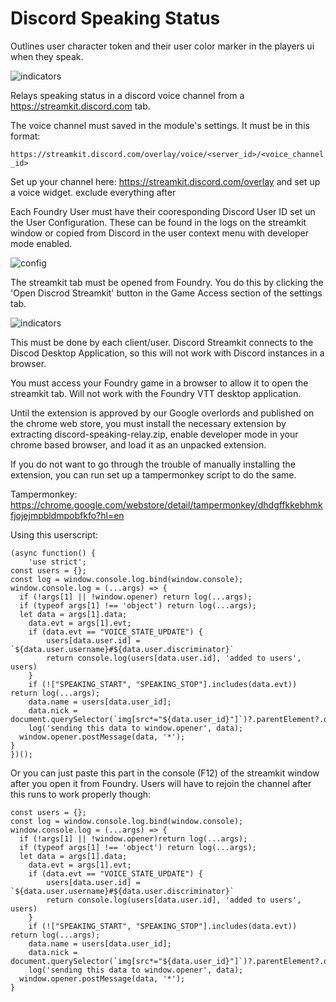 # Discord Speaking Status
Outlines user character token and their user color marker in the players ui when they speak.

![indicators](https://github.com/xaukael/discord-speaking-status/blob/ba76675eb8316e94bc6fb246feaaed041ca669d0/speaking-indicators.jpg)

Relays speaking status in a discord voice channel from a https://streamkit.discord.com tab. 

The voice channel must saved in the module's settings. It must be in this format:  

`https://streamkit.discord.com/overlay/voice/<server_id>/<voice_channel_id>`

Set up your channel here: https://streamkit.discord.com/overlay and set up a voice widget. exclude everything after 

Each Foundry User must have their cooresponding Discord User ID set un the User Configuration. These can be found in the logs on the streamkit window or copied from Discord in the user context menu with developer mode enabled.

![config](https://github.com/xaukael/discord-speaking-status/blob/3b9ced5fe95c693e684d1c2c2382f8491fa3b8c0/set-discord-id-on-user.jpg)

The streamkit tab must be opened from Foundry. You do this by clicking the 'Open Discrod Streamkit' button in the Game Access section of the settings tab.

![indicators](https://github.com/xaukael/discord-speaking-status/blob/6c7381110f913505221f74d2969e952d4b6b1d67/to-open-streamkit-tab.jpg)

This must be done by each client/user. Discord Streamkit connects to the Discod Desktop Application, so this will not work with Discord instances in a browser.

You must access your Foundry game in a browser to allow it to open the streamkit tab. Will not work with the Foundry VTT desktop application.

Until the extension is approved by our Google overlords and published on the chrome web store, you must install the necessary extension by extracting discord-speaking-relay.zip, enable developer mode in your chrome based browser, and load it as an unpacked extension.

If you do not want to go through the trouble of manually installing the extension, you can run set up a tampermonkey script to do the same.

Tampermonkey: https://chrome.google.com/webstore/detail/tampermonkey/dhdgffkkebhmkfjojejmpbldmpobfkfo?hl=en

Using this userscript:
````
(async function() {
    'use strict';
const users = {};
const log = window.console.log.bind(window.console);
window.console.log = (...args) => {
  if (!args[1] || !window.opener) return log(...args);
  if (typeof args[1] !== 'object') return log(...args);
  let data = args[1].data;
	data.evt = args[1].evt;
	if (data.evt == "VOICE_STATE_UPDATE") {
		users[data.user.id] = `${data.user.username}#${data.user.discriminator}`
		return console.log(users[data.user.id], 'added to users', users)
	}
	if (!["SPEAKING_START", "SPEAKING_STOP"].includes(data.evt)) return log(...args);
	data.name = users[data.user_id];
	data.nick = document.querySelector(`img[src*="${data.user_id}"]`)?.parentElement?.querySelector("span").innerHTML;
	log('sending this data to window.opener', data);
  window.opener.postMessage(data, '*');
}
})();
````
Or you can just paste this part in the console (F12) of the streamkit window after you open it from Foundry. Users will have to rejoin the channel after this runs to work properly though:
````
const users = {};
const log = window.console.log.bind(window.console);
window.console.log = (...args) => {
  if (!args[1] || !window.opener)return log(...args);
  if (typeof args[1] !== 'object') return log(...args);
  let data = args[1].data;
	data.evt = args[1].evt;
	if (data.evt == "VOICE_STATE_UPDATE") {
		users[data.user.id] = `${data.user.username}#${data.user.discriminator}`
		return console.log(users[data.user.id], 'added to users', users)
	}
	if (!["SPEAKING_START", "SPEAKING_STOP"].includes(data.evt)) return log(...args);
	data.name = users[data.user_id];
	data.nick = document.querySelector(`img[src*="${data.user_id}"]`)?.parentElement?.querySelector("span").innerHTML;
	log('sending this data to window.opener', data);
  window.opener.postMessage(data, '*');
}
````
